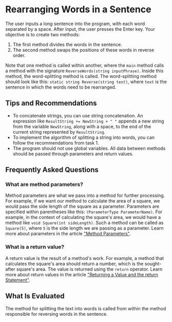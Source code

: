 # Rearranging Words in a Sentence

The user inputs a long sentence into the program, with each word separated by a space. After input, the user presses the Enter key. Your objective is to create two methods:

1. The first method divides the words in the sentence.
2. The second method swaps the positions of these words in reverse order.

Note that one method is called within another, where the `main` method calls a method with the signature `ReverseWords(string inputPhrase)`. Inside this method, the word-splitting method is called. The word-splitting method should look like this: `static string Reverse(string text)`, where `text` is the sentence in which the words need to be rearranged.

## Tips and Recommendations

- To concatenate strings, you can use string concatenation. An expression like `ResultString += NewString + " "` appends a new string from the variable `NewString`, along with a space, to the end of the current string represented by `ResultString`.
- To implement the algorithm of splitting a string into words, you can follow the recommendations from task 1.
- The program should not use global variables. All data between methods should be passed through parameters and return values.

## Frequently Asked Questions

### What are method parameters?

Method parameters are what we pass into a method for further processing. For example, if we want our method to calculate the area of a square, we would pass the side length of the square as a parameter. Parameters are specified within parentheses like this: `(ParameterType ParameterName)`. For example, in the context of calculating the square's area, we would have a method like `void Square(int sideLength)`. Such a method can be called as `Square(5)`, where `5` is the side length we are passing as a parameter. Learn more about parameters in the article ["Method Parameters"](https://docs.microsoft.com/en-us/dotnet/csharp/programming-guide/classes-and-structs/methods#method-parameters).

### What is a return value?

A return value is the result of a method's work. For example, a method that calculates the square's area should return a number, which is the sought-after square's area. The value is returned using the `return` operator. Learn more about return values in the article ["Returning a Value and the return Statement"](https://docs.microsoft.com/en-us/dotnet/csharp/programming-guide/classes-and-structs/methods#returning-a-value-and-the-return-statement).

## What Is Evaluated

The method for splitting the text into words is called from within the method responsible for reversing words in the sentence.
